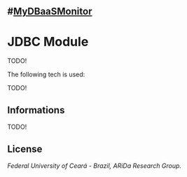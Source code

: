 #[MyDBaaSMonitor](https://github.com/araujodavid/mydbaasmonitor)
--------------

# JDBC Module

TODO!

The following tech is used:

TODO!

## Informations

TODO!

## License

*Federal University of Ceará - Brazil, ARiDa Research Group.*